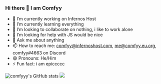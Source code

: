 ### Hi there 👋 I am Comfyy

- 🔭 I’m currently working on Infernos Host
- 🌱 I’m currently learning everything
- 👯 I’m looking to collaborate on nothing, i like to work alone
- 🤔 I’m looking for help with JS would be nice 
- 💬 Ask me about anything
- 📫 How to reach me: comfyy@infernoshost.com, me@comfyy.eu.org, comfyy#4663 on Discord
- 😄 Pronouns: He/Him
- ⚡ Fun fact: i am epiccccc

![comfyyy's GitHub stats](https://github-readme-stats.vercel.app/api?username=comfyyy&show_icons=true&theme=radical)
<a href="#"><img src="https://discord.c99.nl/widget/theme-3/767238760248901676.png" /></a>

